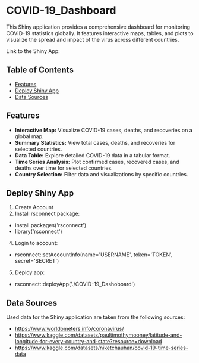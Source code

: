 # COVID-19_Dashboard
 
This Shiny application provides a comprehensive dashboard for monitoring COVID-19 statistics globally. It features interactive maps, tables, and plots to visualize the spread and impact of the virus across different countries.

Link to the Shiny App: 

## Table of Contents

- [Features](#features)
- [Deploy Shiny App](#deploy-shiny-app)
- [Data Sources](#data-sources)

## Features

- **Interactive Map:** Visualize COVID-19 cases, deaths, and recoveries on a global map.
- **Summary Statistics:** View total cases, deaths, and recoveries for selected countries.
- **Data Table:** Explore detailed COVID-19 data in a tabular format.
- **Time Series Analysis:** Plot confirmed cases, recovered cases, and deaths over time for selected countries.
- **Country Selection:** Filter data and visualizations by specific countries.

## Deploy Shiny App

1. Create Account
2. Install rsconnect package:
- install.packages('rsconnect')
- library('rsconnect')
4. Login to account:
- rsconnect::setAccountInfo(name='USERNAME',  token='TOKEN',  secret='SECRET')
5. Deploy app:
- rsconnect::deployApp('./COVID-19_Dashoboard')

## Data Sources

Used data for the Shiny application are taken from the following sources:

- https://www.worldometers.info/coronavirus/
- https://www.kaggle.com/datasets/paultimothymooney/latitude-and-longitude-for-every-country-and-state?resource=download
- https://www.kaggle.com/datasets/niketchauhan/covid-19-time-series-data
